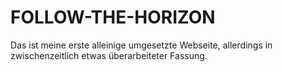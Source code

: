 # FOLLOW-THE-HORIZON
Das ist meine erste alleinige umgesetzte Webseite, allerdings in zwischenzeitlich etwas überarbeiteter Fassung.
